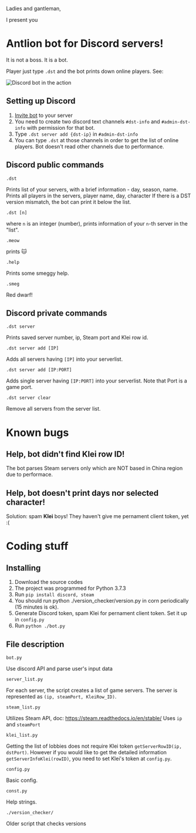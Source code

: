 Ladies and gantleman, 

I present you 

# Antlion bot for Discord servers!

It is not a boss. It is a bot. 

Player just type `.dst` and the bot prints down online players. See: 

![Discord bot in the action](https://i.imgur.com/pvrRqwu.png)


## Setting up Discord
1. [Invite bot](https://discordapp.com/api/oauth2/authorize?client_id=406057880631115777&permissions=268758112&scope=bot) to your server
2. You need to create two discord text channels `#dst-info` and `#admin-dst-info` with permission for that bot.
3. Type `.dst server add {dst-ip}` in `#admin-dst-info`
4. You can type `.dst` at those channels in order to get the list of online players. Bot doesn't read other channels due to performance.

## Discord public commands
```.dst``` 

Prints list of your servers, with a brief information - day, season, name.
Prints all players in the servers, player name, day, character
If there is a DST version mismatch, the bot can print it below the list. 

```.dst [n]```

where `n` is an integer (number), prints information of your `n`-th server in the "list". 

```.meow```

prints :cat:

```.help```

Prints some smeggy help.

```.smeg```

Red dwarf! 

## Discord private commands
```.dst server```

Prints saved server number, ip, Steam port and Klei row id.

```.dst server add [IP]```

Adds all servers having `[IP]` into your serverlist.

```.dst server add [IP:PORT]```

Adds single server having `[IP:PORT]` into your serverlist.
Note that Port is a game port.

```.dst server clear```

Remove all servers from the server list.

# Known bugs 
## Help, bot didn't find Klei row ID!
The bot parses Steam servers only which are NOT based in China region due to performace.

## Help, bot doesn't print days nor selected character!
Solution: spam **Klei** boys! 
They haven't give me pernament client token, yet :( 

# Coding stuff
## Installing 
1. Download the source codes
2. The project was programmed for Python 3.7.3
3. Run `pip install discord, steam`
4. You should run python ./version_checker/version.py in corn periodically (15 minutes is ok).
5. Generate Discord token, spam Klei for pernament client token. Set it up in `config.py`
6. Run `python ./bot.py`

## File description

```bot.py```  

Use discord API and parse user's input data

```server_list.py```

For each server, the script creates a list of game servers. The server is represented as `(ip, steamPort, KleiRow_ID)`.

```steam_list.py```

Utilizes Steam API, doc: https://steam.readthedocs.io/en/stable/  Uses `ip` and `steamPort`

```klei_list.py```

Getting the list of lobbies does not require Klei token `getServerRowID(ip, dstPort)`. 
However if you would like to get the detailed information `getServerInfoKlei(rowID)`, you need to set Klei's token at `config.py`. 

```config.py```

Basic config.

```const.py```

Help strings.

```./version_checker/```

Older script that checks versions

